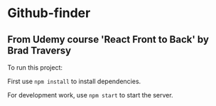 # Github-finder

## From Udemy course 'React Front to Back' by Brad Traversy

To run this project:

First use `npm install` to install dependencies.

For development work, use `npm start` to start the server.
